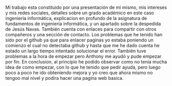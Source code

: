 Mi trabajo esta constituido por una presentación de mi mismo, mis intereses y mis redes sociales, detalles sobre un grado académico en este caso ingeniería informática, explicacion en profundo de la asignatura de fundamentos de ingeniería informática, y un apartado sobre la despedida de Jesús Navas. También cuenta con enlaces para compartir con otros compañeros y una sección de contacto.
Los problemas que he tenido han sido por el github ya que para enlacer paginas yo estaba poniendo un comienzo el cual no detectaba github y hasta que me he dado cuenta he estado un largo tiempo intentado solucionar el error.
También tuve problemas a la hora de empezar pero Anthony me ayudó y pude empezar por fin.
En conclusion, al principio he podido observar como no tenia mucha idea de como empezar, con lo que he tenido que pedir ayuda, pero luego poco a poco he ido obteniendo mejora y yo creo que ahora mismo no tengoo mal nivel y podira hacer una pagina web basica.
